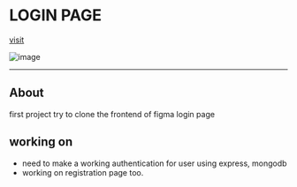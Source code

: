 # LOGIN PAGE

[visit]( https://dev7nsh.github.io/login-page/)

![image](https://github.com/user-attachments/assets/1f8f8438-6e23-464b-9f03-e4ed49508fd2)


---

## About

first project try to clone the frontend of figma login page


## working on

* need to make a working authentication for user using express, mongodb
* working on registration page too.
